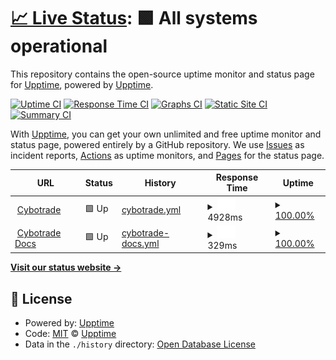 # [📈 Live Status](https://status.cybotrade.rs): <!--live status--> **🟩 All systems operational**

This repository contains the open-source uptime monitor and status page for [Upptime](https://upptime.js.org), powered by [Upptime](https://github.com/upptime/upptime).

[![Uptime CI](https://github.com/upptime/upptime/workflows/Uptime%20CI/badge.svg)](https://github.com/upptime/upptime/actions?query=workflow%3A%22Uptime+CI%22)
[![Response Time CI](https://github.com/upptime/upptime/workflows/Response%20Time%20CI/badge.svg)](https://github.com/upptime/upptime/actions?query=workflow%3A%22Response+Time+CI%22)
[![Graphs CI](https://github.com/upptime/upptime/workflows/Graphs%20CI/badge.svg)](https://github.com/upptime/upptime/actions?query=workflow%3A%22Graphs+CI%22)
[![Static Site CI](https://github.com/upptime/upptime/workflows/Static%20Site%20CI/badge.svg)](https://github.com/upptime/upptime/actions?query=workflow%3A%22Static+Site+CI%22)
[![Summary CI](https://github.com/upptime/upptime/workflows/Summary%20CI/badge.svg)](https://github.com/upptime/upptime/actions?query=workflow%3A%22Summary+CI%22)

With [Upptime](https://upptime.js.org), you can get your own unlimited and free uptime monitor and status page, powered entirely by a GitHub repository. We use [Issues](https://github.com/upptime/upptime/issues) as incident reports, [Actions](https://github.com/upptime/upptime/actions) as uptime monitors, and [Pages](https://status.cybotrade.rs) for the status page.

<!--start: status pages-->
<!-- This summary is generated by Upptime (https://github.com/upptime/upptime) -->
<!-- Do not edit this manually, your changes will be overwritten -->
<!-- prettier-ignore -->
| URL | Status | History | Response Time | Uptime |
| --- | ------ | ------- | ------------- | ------ |
| <img alt="" src="https://icons.duckduckgo.com/ip3/app.cybotrade.rs.ico" height="13"> [Cybotrade](https://app.cybotrade.rs) | 🟩 Up | [cybotrade.yml](https://github.com/cybotrade/status/commits/HEAD/history/cybotrade.yml) | <details><summary><img alt="Response time graph" src="./graphs/cybotrade/response-time-week.png" height="20"> 4928ms</summary><br><a href="https://status.cybotrade.rs/history/cybotrade"><img alt="Response time 5019" src="https://img.shields.io/endpoint?url=https%3A%2F%2Fraw.githubusercontent.com%2Fcybotrade%2Fstatus%2FHEAD%2Fapi%2Fcybotrade%2Fresponse-time.json"></a><br><a href="https://status.cybotrade.rs/history/cybotrade"><img alt="24-hour response time 6459" src="https://img.shields.io/endpoint?url=https%3A%2F%2Fraw.githubusercontent.com%2Fcybotrade%2Fstatus%2FHEAD%2Fapi%2Fcybotrade%2Fresponse-time-day.json"></a><br><a href="https://status.cybotrade.rs/history/cybotrade"><img alt="7-day response time 4928" src="https://img.shields.io/endpoint?url=https%3A%2F%2Fraw.githubusercontent.com%2Fcybotrade%2Fstatus%2FHEAD%2Fapi%2Fcybotrade%2Fresponse-time-week.json"></a><br><a href="https://status.cybotrade.rs/history/cybotrade"><img alt="30-day response time 5019" src="https://img.shields.io/endpoint?url=https%3A%2F%2Fraw.githubusercontent.com%2Fcybotrade%2Fstatus%2FHEAD%2Fapi%2Fcybotrade%2Fresponse-time-month.json"></a><br><a href="https://status.cybotrade.rs/history/cybotrade"><img alt="1-year response time 5019" src="https://img.shields.io/endpoint?url=https%3A%2F%2Fraw.githubusercontent.com%2Fcybotrade%2Fstatus%2FHEAD%2Fapi%2Fcybotrade%2Fresponse-time-year.json"></a></details> | <details><summary><a href="https://status.cybotrade.rs/history/cybotrade">100.00%</a></summary><a href="https://status.cybotrade.rs/history/cybotrade"><img alt="All-time uptime 100.00%" src="https://img.shields.io/endpoint?url=https%3A%2F%2Fraw.githubusercontent.com%2Fcybotrade%2Fstatus%2FHEAD%2Fapi%2Fcybotrade%2Fuptime.json"></a><br><a href="https://status.cybotrade.rs/history/cybotrade"><img alt="24-hour uptime 100.00%" src="https://img.shields.io/endpoint?url=https%3A%2F%2Fraw.githubusercontent.com%2Fcybotrade%2Fstatus%2FHEAD%2Fapi%2Fcybotrade%2Fuptime-day.json"></a><br><a href="https://status.cybotrade.rs/history/cybotrade"><img alt="7-day uptime 100.00%" src="https://img.shields.io/endpoint?url=https%3A%2F%2Fraw.githubusercontent.com%2Fcybotrade%2Fstatus%2FHEAD%2Fapi%2Fcybotrade%2Fuptime-week.json"></a><br><a href="https://status.cybotrade.rs/history/cybotrade"><img alt="30-day uptime 100.00%" src="https://img.shields.io/endpoint?url=https%3A%2F%2Fraw.githubusercontent.com%2Fcybotrade%2Fstatus%2FHEAD%2Fapi%2Fcybotrade%2Fuptime-month.json"></a><br><a href="https://status.cybotrade.rs/history/cybotrade"><img alt="1-year uptime 100.00%" src="https://img.shields.io/endpoint?url=https%3A%2F%2Fraw.githubusercontent.com%2Fcybotrade%2Fstatus%2FHEAD%2Fapi%2Fcybotrade%2Fuptime-year.json"></a></details>
| <img alt="" src="https://icons.duckduckgo.com/ip3/docs.cybotrade.rs.ico" height="13"> [Cybotrade Docs](https://docs.cybotrade.rs) | 🟩 Up | [cybotrade-docs.yml](https://github.com/cybotrade/status/commits/HEAD/history/cybotrade-docs.yml) | <details><summary><img alt="Response time graph" src="./graphs/cybotrade-docs/response-time-week.png" height="20"> 329ms</summary><br><a href="https://status.cybotrade.rs/history/cybotrade-docs"><img alt="Response time 337" src="https://img.shields.io/endpoint?url=https%3A%2F%2Fraw.githubusercontent.com%2Fcybotrade%2Fstatus%2FHEAD%2Fapi%2Fcybotrade-docs%2Fresponse-time.json"></a><br><a href="https://status.cybotrade.rs/history/cybotrade-docs"><img alt="24-hour response time 484" src="https://img.shields.io/endpoint?url=https%3A%2F%2Fraw.githubusercontent.com%2Fcybotrade%2Fstatus%2FHEAD%2Fapi%2Fcybotrade-docs%2Fresponse-time-day.json"></a><br><a href="https://status.cybotrade.rs/history/cybotrade-docs"><img alt="7-day response time 329" src="https://img.shields.io/endpoint?url=https%3A%2F%2Fraw.githubusercontent.com%2Fcybotrade%2Fstatus%2FHEAD%2Fapi%2Fcybotrade-docs%2Fresponse-time-week.json"></a><br><a href="https://status.cybotrade.rs/history/cybotrade-docs"><img alt="30-day response time 337" src="https://img.shields.io/endpoint?url=https%3A%2F%2Fraw.githubusercontent.com%2Fcybotrade%2Fstatus%2FHEAD%2Fapi%2Fcybotrade-docs%2Fresponse-time-month.json"></a><br><a href="https://status.cybotrade.rs/history/cybotrade-docs"><img alt="1-year response time 337" src="https://img.shields.io/endpoint?url=https%3A%2F%2Fraw.githubusercontent.com%2Fcybotrade%2Fstatus%2FHEAD%2Fapi%2Fcybotrade-docs%2Fresponse-time-year.json"></a></details> | <details><summary><a href="https://status.cybotrade.rs/history/cybotrade-docs">100.00%</a></summary><a href="https://status.cybotrade.rs/history/cybotrade-docs"><img alt="All-time uptime 100.00%" src="https://img.shields.io/endpoint?url=https%3A%2F%2Fraw.githubusercontent.com%2Fcybotrade%2Fstatus%2FHEAD%2Fapi%2Fcybotrade-docs%2Fuptime.json"></a><br><a href="https://status.cybotrade.rs/history/cybotrade-docs"><img alt="24-hour uptime 100.00%" src="https://img.shields.io/endpoint?url=https%3A%2F%2Fraw.githubusercontent.com%2Fcybotrade%2Fstatus%2FHEAD%2Fapi%2Fcybotrade-docs%2Fuptime-day.json"></a><br><a href="https://status.cybotrade.rs/history/cybotrade-docs"><img alt="7-day uptime 100.00%" src="https://img.shields.io/endpoint?url=https%3A%2F%2Fraw.githubusercontent.com%2Fcybotrade%2Fstatus%2FHEAD%2Fapi%2Fcybotrade-docs%2Fuptime-week.json"></a><br><a href="https://status.cybotrade.rs/history/cybotrade-docs"><img alt="30-day uptime 100.00%" src="https://img.shields.io/endpoint?url=https%3A%2F%2Fraw.githubusercontent.com%2Fcybotrade%2Fstatus%2FHEAD%2Fapi%2Fcybotrade-docs%2Fuptime-month.json"></a><br><a href="https://status.cybotrade.rs/history/cybotrade-docs"><img alt="1-year uptime 100.00%" src="https://img.shields.io/endpoint?url=https%3A%2F%2Fraw.githubusercontent.com%2Fcybotrade%2Fstatus%2FHEAD%2Fapi%2Fcybotrade-docs%2Fuptime-year.json"></a></details>

<!--end: status pages-->

[**Visit our status website →**](https://status.cybotrade.rs)

## 📄 License

- Powered by: [Upptime](https://github.com/upptime/upptime)
- Code: [MIT](./LICENSE) © [Upptime](https://upptime.js.org)
- Data in the `./history` directory: [Open Database License](https://opendatacommons.org/licenses/odbl/1-0/)
